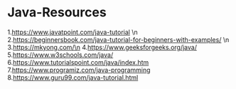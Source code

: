 # Java-Resources
1.https://www.javatpoint.com/java-tutorial \n
2.https://beginnersbook.com/java-tutorial-for-beginners-with-examples/ \n
3.https://mkyong.com/\n
4.https://www.geeksforgeeks.org/java/
5.https://www.w3schools.com/java/
6.https://www.tutorialspoint.com/java/index.htm
7.https://www.programiz.com/java-programming
8.https://www.guru99.com/java-tutorial.html
